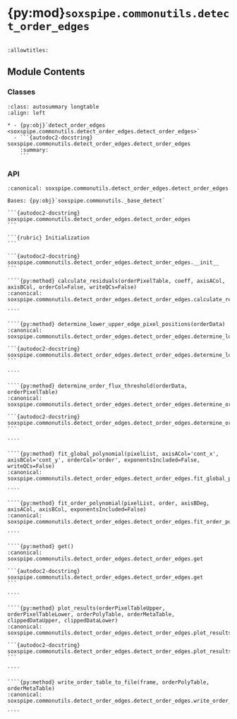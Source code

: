 # {py:mod}`soxspipe.commonutils.detect_order_edges`

```{py:module} soxspipe.commonutils.detect_order_edges
```

```{autodoc2-docstring} soxspipe.commonutils.detect_order_edges
:allowtitles:
```

## Module Contents

### Classes

````{list-table}
:class: autosummary longtable
:align: left

* - {py:obj}`detect_order_edges <soxspipe.commonutils.detect_order_edges.detect_order_edges>`
  - ```{autodoc2-docstring} soxspipe.commonutils.detect_order_edges.detect_order_edges
    :summary:
    ```
````

### API

`````{py:class} detect_order_edges(log, flatFrame, orderCentreTable, settings=False, recipeSettings=False, recipeName='soxs-mflat', verbose=False, qcTable=False, productsTable=False, tag='', sofName=False, binx=1, biny=1, extendToEdges=True, lampTag=False)
:canonical: soxspipe.commonutils.detect_order_edges.detect_order_edges

Bases: {py:obj}`soxspipe.commonutils._base_detect`

```{autodoc2-docstring} soxspipe.commonutils.detect_order_edges.detect_order_edges
```

```{rubric} Initialization
```

```{autodoc2-docstring} soxspipe.commonutils.detect_order_edges.detect_order_edges.__init__
```

````{py:method} calculate_residuals(orderPixelTable, coeff, axisACol, axisBCol, orderCol=False, writeQCs=False)
:canonical: soxspipe.commonutils.detect_order_edges.detect_order_edges.calculate_residuals

````

````{py:method} determine_lower_upper_edge_pixel_positions(orderData)
:canonical: soxspipe.commonutils.detect_order_edges.detect_order_edges.determine_lower_upper_edge_pixel_positions

```{autodoc2-docstring} soxspipe.commonutils.detect_order_edges.detect_order_edges.determine_lower_upper_edge_pixel_positions
```

````

````{py:method} determine_order_flux_threshold(orderData, orderPixelTable)
:canonical: soxspipe.commonutils.detect_order_edges.detect_order_edges.determine_order_flux_threshold

```{autodoc2-docstring} soxspipe.commonutils.detect_order_edges.detect_order_edges.determine_order_flux_threshold
```

````

````{py:method} fit_global_polynomial(pixelList, axisACol='cont_x', axisBCol='cont_y', orderCol='order', exponentsIncluded=False, writeQCs=False)
:canonical: soxspipe.commonutils.detect_order_edges.detect_order_edges.fit_global_polynomial

````

````{py:method} fit_order_polynomial(pixelList, order, axisBDeg, axisACol, axisBCol, exponentsIncluded=False)
:canonical: soxspipe.commonutils.detect_order_edges.detect_order_edges.fit_order_polynomial

````

````{py:method} get()
:canonical: soxspipe.commonutils.detect_order_edges.detect_order_edges.get

```{autodoc2-docstring} soxspipe.commonutils.detect_order_edges.detect_order_edges.get
```

````

````{py:method} plot_results(orderPixelTableUpper, orderPixelTableLower, orderPolyTable, orderMetaTable, clippedDataUpper, clippedDataLower)
:canonical: soxspipe.commonutils.detect_order_edges.detect_order_edges.plot_results

```{autodoc2-docstring} soxspipe.commonutils.detect_order_edges.detect_order_edges.plot_results
```

````

````{py:method} write_order_table_to_file(frame, orderPolyTable, orderMetaTable)
:canonical: soxspipe.commonutils.detect_order_edges.detect_order_edges.write_order_table_to_file

````

`````
